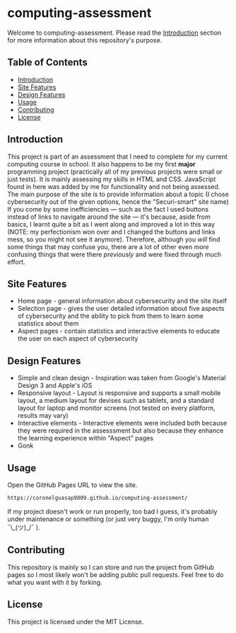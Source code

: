 # computing-assessment
Welcome to computing-assessment. Please read the [Introduction](#introduction) section for more information about this repository's purpose.
## Table of Contents
- [Introduction](#introduction)
- [Site Features](#site-features)
- [Design Features](#design-features)
- [Usage](#usage)
- [Contributing](#contributing)
- [License](#license)

## Introduction
This project is part of an assessment that I need to complete for my current computing course in school. It also happens to be my first **major** programming project (practically all of my previous projects were small or just tests). It is mainly assessing my skills in HTML and CSS. JavaScript found in here was added by me for functionality and not being assessed. The main purpose of the site is to provide information about a topic (I chose cybersecurity out of the given options, hence the "Securi-smart" site name) <br> If you come by some inefficiencies &mdash; such as the fact I used buttons instead of links to navigate around the site &mdash; it's because, aside from basics, I learnt quite a bit as I went along and improved a lot in this way (NOTE: my perfectionism won over and I changed the buttons and links mess, so you might not see it anymore). Therefore, although you *will* find some things that may confuse you, there are a lot of other even *more* confusing things that were there *previously* and were fixed through much effort.

## Site Features
- Home page - general information about cybersecurity and the site itself
- Selection page - gives the user detailed information about five aspects of cybersecurity and the ability to pick from them to learn some statistics about them
- Aspect pages - contain statistics and interactive elements to educate the user on each aspect of cybersecurity

## Design Features
- Simple and clean design - Inspiration was taken from Google's Material Design 3 and Apple's iOS
- Responsive layout - Layout is responsive and supports a small mobile layout, a medium layout for devises such as tablets, and a standard layout for laptop and monitor screens (not tested on every platform, results may vary)
- Interactive elements - Interactive elements were included both because they were required in the assesssment but also because they enhance the learning experience within "Aspect" pages
- Gonk

## Usage
Open the GitHub Pages URL to view the site. 

```sh
https://coronelguasap9809.github.io/computing-assessment/
```

If my project doesn't work or run properly, too bad I guess, it's probably under maintenance or something (or just very buggy, I'm only human ¯\\\_(ツ)_/¯ ).

## Contributing
This repository is mainly so I can store and run the project from GitHub pages so I most likely won't be adding public pull requests. Feel free to do what you want with it by forking.

## License
This project is licensed under the MIT License.

